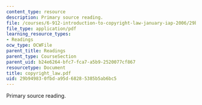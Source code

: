 ```yaml
---
content_type: resource
description: Primary source reading.
file: /courses/6-912-introduction-to-copyright-law-january-iap-2006/29b949830fbda95d68285385b5ab6bc5_copyright_law.pdf
file_type: application/pdf
learning_resource_types:
- Readings
ocw_type: OCWFile
parent_title: Readings
parent_type: CourseSection
parent_uid: b24e6264-bfc7-fca7-a5b9-2520077cf867
resourcetype: Document
title: copyright_law.pdf
uid: 29b94983-0fbd-a95d-6828-5385b5ab6bc5
---
```

Primary source reading.

